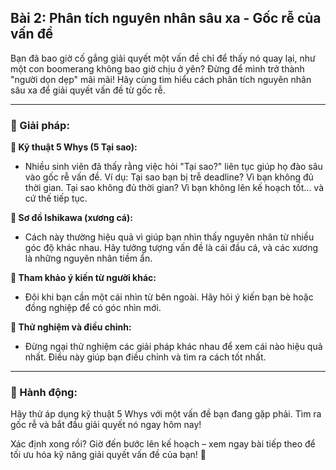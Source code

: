 ## Bài 2: Phân tích nguyên nhân sâu xa - Gốc rễ của vấn đề

Bạn đã bao giờ cố gắng giải quyết một vấn đề chỉ để thấy nó quay lại, như một con boomerang không bao giờ chịu ở yên? Đừng để mình trở thành "người dọn dẹp" mãi mãi! Hãy cùng tìm hiểu cách phân tích nguyên nhân sâu xa để giải quyết vấn đề từ gốc rễ.

---

### 📌 Giải pháp:

**🔹 Kỹ thuật 5 Whys (5 Tại sao):**
- Nhiều sinh viên đã thấy rằng việc hỏi "Tại sao?" liên tục giúp họ đào sâu vào gốc rễ vấn đề. Ví dụ: Tại sao bạn bị trễ deadline? Vì bạn không đủ thời gian. Tại sao không đủ thời gian? Vì bạn không lên kế hoạch tốt... và cứ thế tiếp tục.

**🔹 Sơ đồ Ishikawa (xương cá):**
- Cách này thường hiệu quả vì giúp bạn nhìn thấy nguyên nhân từ nhiều góc độ khác nhau. Hãy tưởng tượng vấn đề là cái đầu cá, và các xương là những nguyên nhân tiềm ẩn.

**🔹 Tham khảo ý kiến từ người khác:**
- Đôi khi bạn cần một cái nhìn từ bên ngoài. Hãy hỏi ý kiến bạn bè hoặc đồng nghiệp để có góc nhìn mới.

**🔹 Thử nghiệm và điều chỉnh:**
- Đừng ngại thử nghiệm các giải pháp khác nhau để xem cái nào hiệu quả nhất. Điều này giúp bạn điều chỉnh và tìm ra cách tốt nhất.

---

### 🚀 Hành động:

Hãy thử áp dụng kỹ thuật 5 Whys với một vấn đề bạn đang gặp phải. Tìm ra gốc rễ và bắt đầu giải quyết nó ngay hôm nay!

Xác định xong rồi? Giờ đến bước lên kế hoạch – xem ngay bài tiếp theo để tối ưu hóa kỹ năng giải quyết vấn đề của bạn! 🌱